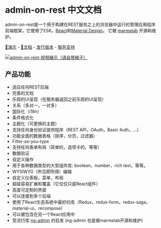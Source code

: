 # admin-on-rest 中文文档

admin-on-rest是一个用于构建在REST服务之上的浏览器中运行的管理应用程序前端框架，它使用了ES6，[React](https://facebook.github.io/react/)和[Material Design](https://material.io/)。 它被 [marmelab](https://marmelab.com/) 开源和维护。 

[👀演示](https://marmelab.com/admin-on-rest-demo/) - [👃文档](https://marmelab.com/admin-on-rest/) - [发行版本](https://github.com/marmelab/admin-on-rest/releases) - [服务支持](http://stackoverflow.com/questions/tagged/admin-on-rest)

[![admin-on-rest-视频展示（请自带梯子）](https://marmelab.com/admin-on-rest/img/admin-on-rest-demo-still.png)](https://vimeo.com/205118063)

## 产品功能

* 适应任何REST后端
* 完善的文档
* 乐观的UI呈现（在服务器返回之前乐观的UI呈现）
* 关系（多对一，一对多）
* 国际化（i18n）
* 条件格式化
* 主题化（可更换的主题）
* 支持任何身份验证提供程序（REST API，OAuth，Basic Auth，...）
* 功能全面的数据表格（排序，分页，过滤器）
* Filter-as-you-type
* 支持任何表单布局（简单的，选项卡的，等等）
* 数据验证
* 自定义操作
* 用于各种数据类型的大型组件库: boolean，number，rich text，等等。
* WYSIWYG（所见即所得）编辑
* 自定义仪表板，菜单，布局
* 超级容易扩展和覆盖（它仅仅只是React组件）
* 高度可定制的界面
* 可以连接到多个后端
* 使用了React生态系统中最好的库（Redux，redux-form，redux-saga，material-ui，recompose）
* 可以被包含在另一个React应用中
* 受流行库 [ng-admin](https://github.com/marmelab/ng-admin) 的启发 (ng-admin 也是被marmelab开源和维护)
